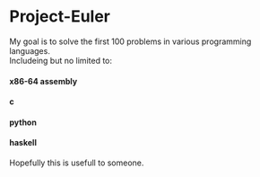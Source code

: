 # Project-Euler

My goal is to solve the first 100 problems in various programming languages.  
Includeing but no limited to:  

#### x86-64 assembly
#### c
#### python
#### haskell

Hopefully this is usefull to someone.  



